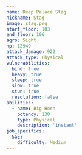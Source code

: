 ```yaml
---
name: Deep Palace Stag
nickname: Stag
image: stag.png
start_floor: 103
end_floor: 106
agro: Sight
hp: 12949
attack_damage: 922
attack_type: Physical
vulnerabilities:
  bind: true
  heavy: true
  sleep: true
  slow: true
  stun: true
  resolution: false
abilities:
  - name: Big Horn
    potency: 130
    type: Physical
    description: 'instant'
job_specifics:
  SGE:
    difficulty: Medium
---
```


